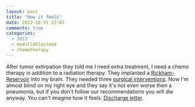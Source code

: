 ```yaml
---
layout: post
title: "How it feels"
date: 2013-10-31 22:07
comments: true
categories:
  - 2013
  - medulloblastoma
  - chemotherapy
---
```

After tumor extirpation they told me I need extra treatment, I need a chemo
therapy in addition to a radiation therapy. They implanted a
[Rickham-Reservoir][rickham] into my brain. They needed three
[surgical interventions][surgical]. Now I'm almost blind on my right eye
and they say it's not even worse then a pneumonia, but if you don't follow
our recommendations you will die anyway. You can't imagine how it feels.
[Discharge letter][discharge].

[surgical]: /data/mirror/operationsbericht.pdf
[rickham]: https://en.wikipedia.org/wiki/Ommaya_reservoir
[discharge]: /data/mirror/arztbrief_chemo.pdf
